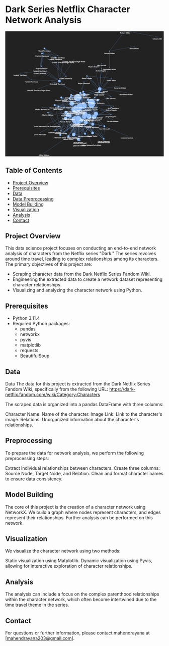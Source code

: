 # Dark Series Netflix Character Network Analysis


![Dark Network Visualization](Images/darkviz.png)
## Table of Contents

- [Project Overview](#project-overview)
- [Prerequisites](#prerequisites)
- [Data](#data)
- [Data Preprocessing](#data-preprocessing)
- [Model Building](#model-building)
- [Visualization](#visualization)
- [Analysis](#analysis)
- [Contact](#contact)
## Project Overview

This data science project focuses on conducting an end-to-end network analysis of characters from the Netflix series "Dark." The series revolves around time travel, leading to complex relationships among its characters. The primary objectives of this project are:

- Scraping character data from the Dark Netflix Series Fandom Wiki.
- Engineering the extracted data to create a network dataset representing character relationships.
- Visualizing and analyzing the character network using Python.



## Prerequisites

- Python 3.11.4
- Required Python packages:
  - pandas
  - networkx
  - pyvis
  - matplotlib
  - requests
  - BeautifulSoup

## Data
Data
The data for this project is extracted from the Dark Netflix Series Fandom Wiki, specifically from the following URL:
https://dark-netflix.fandom.com/wiki/Category:Characters

The scraped data is organized into a pandas DataFrame with three columns:

Character Name: Name of the character.
Image Link: Link to the character's image.
Relations: Unorganized information about the character's relationships.

## Preprocessing

To prepare the data for network analysis, we perform the following preprocessing steps:

Extract individual relationships between characters.
Create three columns: Source Node, Target Node, and Relation.
Clean and format character names to ensure data consistency.

## Model Building
The core of this project is the creation of a character network using NetworkX. We build a graph where nodes represent characters, and edges represent their relationships. Further analysis can be performed on this network.

## Visualization
We visualize the character network using two methods:

Static visualization using Matplotlib.
Dynamic visualization using Pyvis, allowing for interactive exploration of character relationships.

## Analysis
The analysis can include a focus on the complex parenthood relationships within the character network, which often become intertwined due to the time travel theme in the series.

## Contact
For questions or further information, please contact mahendrayana at [mahendrayana203@gmail.com].